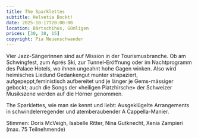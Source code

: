 ```yaml
---
title: The Sparklettes
subtitle: Helvetia Bockt!
date: 2025-10-17T20:00:00
location: Bärtschihus, Gümligen
prices: [30, 38, 15]
copyright: Pia Neuenschwander
---
```


Vier Jazz-Sängerinnen sind auf Mission in der Tourismusbranche. Ob am Schwingfest, zum Aprés Ski, zur Tunnel-Eröffnung oder im Nachtprogramm des Palace Hotels, wo ihnen ungeahnt hohe Gagen winken. Also wird heimisches Liedund Gedankengut munter strapaziert, aufgepeppt,feministisch aufbereitet und je länger je Gems-mässiger gebockt; auch die Songs der «heiligen Platzhirsche» der
Schweizer Musikszene werden auf die Hörner genommen.

The Sparklettes, wie man sie kennt und liebt: Ausgeklügelte Arrangements in schwindelerregender und atemberaubender
A Cappella-Manier.

Stimmen: Doris McVeigh, Isabelle Ritter, Nina Gutknecht, Xenia Zampieri
(max. 75 Teilnehmende)
